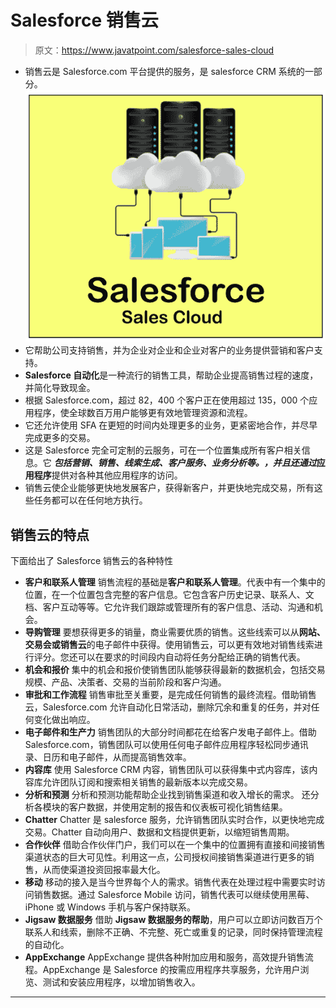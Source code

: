 # Salesforce 销售云

> 原文：<https://www.javatpoint.com/salesforce-sales-cloud>

*   销售云是 Salesforce.com 平台提供的服务，是 salesforce CRM 系统的一部分。
    ![Salesforce Sales Cloud](img/d1c9df3e327c17cf2279e75a1a7e228c.png)
*   它帮助公司支持销售，并为企业对企业和企业对客户的业务提供营销和客户支持。
*   **Salesforce 自动化**是一种流行的销售工具，帮助企业提高销售过程的速度，并简化导致现金。
*   根据 Salesforce.com，超过 82，400 个客户正在使用超过 135，000 个应用程序，使全球数百万用户能够更有效地管理资源和流程。
*   它还允许使用 SFA 在更短的时间内处理更多的业务，更紧密地合作，并尽早完成更多的交易。
*   这是 Salesforce 完全可定制的云服务，可在一个位置集成所有客户相关信息。它 ***包括营销、销售、线索生成、客户服务、业务分析等。，并且还通过*应用程序**提供对各种其他应用程序的访问。
*   销售云使企业能够更快地发展客户，获得新客户，并更快地完成交易，所有这些任务都可以在任何地方执行。

## 销售云的特点

下面给出了 Salesforce 销售云的各种特性

*   **客户和联系人管理**
    销售流程的基础是**客户和联系人管理**。代表中有一个集中的位置，在一个位置包含完整的客户信息。它包含客户历史记录、联系人、文档、客户互动等等。它允许我们跟踪或管理所有的客户信息、活动、沟通和机会。
*   **导购管理**
    要想获得更多的销量，商业需要优质的销售。这些线索可以从**网站、交易会或销售云**的电子邮件中获得。使用销售云，可以更有效地对销售线索进行评分。您还可以在要求的时间段内自动将任务分配给正确的销售代表。
*   **机会和报价**
    集中的机会和报价使销售团队能够获得最新的数据机会，包括交易规模、产品、决策者、交易的当前阶段和客户沟通。
*   **审批和工作流程**
    销售审批至关重要，是完成任何销售的最终流程。借助销售云，Salesforce.com 允许自动化日常活动，删除冗余和重复的任务，并对任何变化做出响应。
*   **电子邮件和生产力**
    销售团队的大部分时间都花在给客户发电子邮件上。借助 Salesforce.com，销售团队可以使用任何电子邮件应用程序轻松同步通讯录、日历和电子邮件，从而提高销售效率。
*   **内容库**
    使用 Salesforce CRM 内容，销售团队可以获得集中式内容库，该内容库允许团队订阅和搜索相关销售的最新版本以完成交易。
*   **分析和预测**
    分析和预测功能帮助企业找到销售渠道和收入增长的需求。
    还分析各模块的客户数据，并使用定制的报告和仪表板可视化销售结果。
*   **Chatter**
    Chatter 是 salesforce 服务，允许销售团队实时合作，以更快地完成交易。Chatter 自动向用户、数据和文档提供更新，以缩短销售周期。
*   **合作伙伴**
    借助合作伙伴门户，我们可以在一个集中的位置拥有直接和间接销售渠道状态的巨大可见性。利用这一点，公司授权间接销售渠道进行更多的销售，从而使渠道投资回报率最大化。
*   **移动**
    移动的接入是当今世界每个人的需求。销售代表在处理过程中需要实时访问销售数据。通过 Salesforce Mobile 访问，销售代表可以继续使用黑莓、iPhone 或 Windows 手机与客户保持联系。
*   **Jigsaw 数据服务**
    借助 **Jigsaw 数据服务的帮助**，用户可以立即访问数百万个联系人和线索，删除不正确、不完整、死亡或重复的记录，同时保持管理流程的自动化。
*   **AppExchange**
    AppExchange 提供各种附加应用和服务，高效提升销售流程。AppExchange 是 Salesforce 的按需应用程序共享服务，允许用户浏览、测试和安装应用程序，以增加销售收入。

* * *